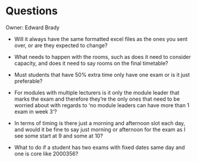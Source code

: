 # Questions

Owner: Edward Brady

- Will it always have the same formatted excel files as the ones you sent over, or are they expected to change?

- What needs to happen with the rooms, such as does it need to consider capacity, and does it need to say rooms on the final timetable?

- Must students that have 50% extra time only have one exam or is it just preferable?

- For modules with multiple lecturers is it only the module leader that marks the exam and therefore they’re the only ones that need to be worried about with regards to ‘no module leaders can have more than 1 exam in week 3’?

- In terms of timing is there just a morning and afternoon slot each day, and would it be fine to say just morning or afternoon for the exam as I see some start at 9 and some at 10?

- What to do if a student has two exams with fixed dates same day and one is core like 2000356?